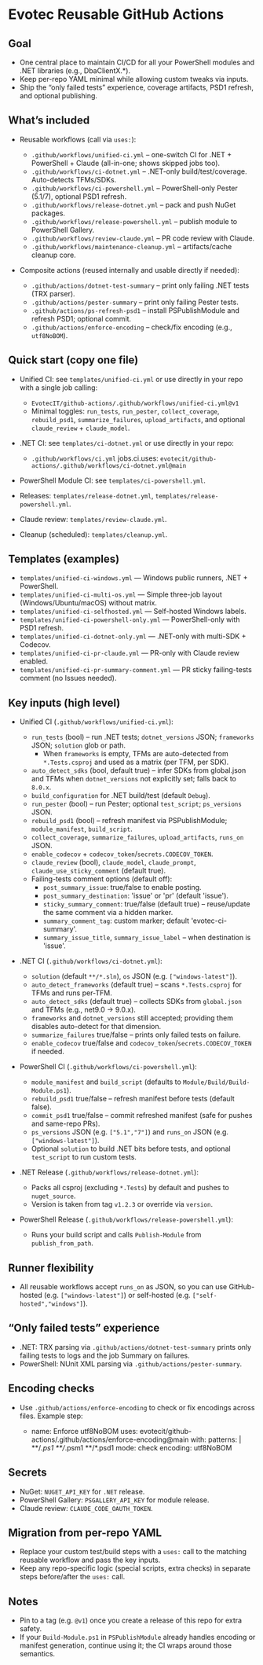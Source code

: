 Evotec Reusable GitHub Actions
================================

Goal
----
- One central place to maintain CI/CD for all your PowerShell modules and .NET libraries (e.g., DbaClientX.*).
- Keep per-repo YAML minimal while allowing custom tweaks via inputs.
- Ship the “only failed tests” experience, coverage artifacts, PSD1 refresh, and optional publishing.

What’s included
---------------
- Reusable workflows (call via `uses:`):
  - `.github/workflows/unified-ci.yml` – one-switch CI for .NET + PowerShell + Claude (all-in-one; shows skipped jobs too).
  - `.github/workflows/ci-dotnet.yml` – .NET-only build/test/coverage. Auto-detects TFMs/SDKs.
  - `.github/workflows/ci-powershell.yml` – PowerShell-only Pester (5.1/7), optional PSD1 refresh.
  - `.github/workflows/release-dotnet.yml` – pack and push NuGet packages.
  - `.github/workflows/release-powershell.yml` – publish module to PowerShell Gallery.
  - `.github/workflows/review-claude.yml` – PR code review with Claude.
  - `.github/workflows/maintenance-cleanup.yml` – artifacts/cache cleanup core.

- Composite actions (reused internally and usable directly if needed):
  - `.github/actions/dotnet-test-summary` – print only failing .NET tests (TRX parser).
  - `.github/actions/pester-summary` – print only failing Pester tests.
  - `.github/actions/ps-refresh-psd1` – install PSPublishModule and refresh PSD1; optional commit.
  - `.github/actions/enforce-encoding` – check/fix encoding (e.g., `utf8NoBOM`).

Quick start (copy one file)
---------------------------
- Unified CI: see `templates/unified-ci.yml` or use directly in your repo with a single job calling:
  - `EvotecIT/github-actions/.github/workflows/unified-ci.yml@v1`
  - Minimal toggles: `run_tests`, `run_pester`, `collect_coverage`, `rebuild_psd1`, `summarize_failures`, `upload_artifacts`, and optional `claude_review` + `claude_model`.

- .NET CI: see `templates/ci-dotnet.yml` or use directly in your repo:

  - `.github/workflows/ci.yml`
    jobs.ci.uses: `evotecit/github-actions/.github/workflows/ci-dotnet.yml@main`

- PowerShell Module CI: see `templates/ci-powershell.yml`.
- Releases: `templates/release-dotnet.yml`, `templates/release-powershell.yml`.
- Claude review: `templates/review-claude.yml`.
- Cleanup (scheduled): `templates/cleanup.yml`.

Templates (examples)
--------------------
- `templates/unified-ci-windows.yml` — Windows public runners, .NET + PowerShell.
- `templates/unified-ci-multi-os.yml` — Simple three-job layout (Windows/Ubuntu/macOS) without matrix.
- `templates/unified-ci-selfhosted.yml` — Self-hosted Windows labels.
- `templates/unified-ci-powershell-only.yml` — PowerShell-only with PSD1 refresh.
- `templates/unified-ci-dotnet-only.yml` — .NET-only with multi-SDK + Codecov.
- `templates/unified-ci-pr-claude.yml` — PR-only with Claude review enabled.
- `templates/unified-ci-pr-summary-comment.yml` — PR sticky failing-tests comment (no Issues needed).

Key inputs (high level)
-----------------------
- Unified CI (`.github/workflows/unified-ci.yml`):
  - `run_tests` (bool) – run .NET tests; `dotnet_versions` JSON; `frameworks` JSON; `solution` glob or path.
    - When `frameworks` is empty, TFMs are auto-detected from `*.Tests.csproj` and used as a matrix (per TFM, per SDK).
  - `auto_detect_sdks` (bool, default true) – infer SDKs from global.json and TFMs when `dotnet_versions` not explicitly set; falls back to `8.0.x`.
  - `build_configuration` for .NET build/test (default `Debug`).
  - `run_pester` (bool) – run Pester; optional `test_script`; `ps_versions` JSON.
  - `rebuild_psd1` (bool) – refresh manifest via PSPublishModule; `module_manifest`, `build_script`.
  - `collect_coverage`, `summarize_failures`, `upload_artifacts`, `runs_on` JSON.
  - `enable_codecov` + `codecov_token`/`secrets.CODECOV_TOKEN`.
  - `claude_review` (bool), `claude_model`, `claude_prompt`, `claude_use_sticky_comment` (default true).
  - Failing-tests comment options (default off):
    - `post_summary_issue`: true/false to enable posting.
    - `post_summary_destination`: 'issue' or 'pr' (default 'issue').
    - `sticky_summary_comment`: true/false (default true) – reuse/update the same comment via a hidden marker.
    - `summary_comment_tag`: custom marker; default 'evotec-ci-summary'.
    - `summary_issue_title`, `summary_issue_label` – when destination is 'issue'.

- .NET CI (`.github/workflows/ci-dotnet.yml`):
  - `solution` (default `**/*.sln`), `os` JSON (e.g. `["windows-latest"]`).
  - `auto_detect_frameworks` (default true) – scans `*.Tests.csproj` for TFMs and runs per-TFM.
  - `auto_detect_sdks` (default true) – collects SDKs from `global.json` and TFMs (e.g., net9.0 → 9.0.x).
  - `frameworks` and `dotnet_versions` still accepted; providing them disables auto-detect for that dimension.
  - `summarize_failures` true/false – prints only failed tests on failure.
  - `enable_codecov` true/false and `codecov_token`/`secrets.CODECOV_TOKEN` if needed.

- PowerShell CI (`.github/workflows/ci-powershell.yml`):
  - `module_manifest` and `build_script` (defaults to `Module/Build/Build-Module.ps1`).
  - `rebuild_psd1` true/false – refresh manifest before tests (default false).
  - `commit_psd1` true/false – commit refreshed manifest (safe for pushes and same-repo PRs).
  - `ps_versions` JSON (e.g. `["5.1","7"]`) and `runs_on` JSON (e.g. `["windows-latest"]`).
  - Optional `solution` to build .NET bits before tests, and optional `test_script` to run custom tests.

- .NET Release (`.github/workflows/release-dotnet.yml`):
  - Packs all csproj (excluding `*.Tests`) by default and pushes to `nuget_source`.
  - Version is taken from tag `v1.2.3` or override via `version`.

- PowerShell Release (`.github/workflows/release-powershell.yml`):
  - Runs your build script and calls `Publish-Module` from `publish_from_path`.

Runner flexibility
------------------
- All reusable workflows accept `runs_on` as JSON, so you can use GitHub-hosted (e.g. `["windows-latest"]`) or self-hosted (e.g. `["self-hosted","windows"]`).

“Only failed tests” experience
------------------------------
- .NET: TRX parsing via `.github/actions/dotnet-test-summary` prints only failing tests to logs and the job Summary on failures.
- PowerShell: NUnit XML parsing via `.github/actions/pester-summary`.

Encoding checks
---------------
- Use `.github/actions/enforce-encoding` to check or fix encodings across files. Example step:

  - name: Enforce utf8NoBOM
    uses: evotecit/github-actions/.github/actions/enforce-encoding@main
    with:
      patterns: |
        **/*.ps1
        **/*.psm1
        **/*.psd1
      mode: check
      encoding: utf8NoBOM

Secrets
-------
- NuGet: `NUGET_API_KEY` for `.NET` release.
- PowerShell Gallery: `PSGALLERY_API_KEY` for module release.
- Claude review: `CLAUDE_CODE_OAUTH_TOKEN`.

Migration from per-repo YAML
----------------------------
- Replace your custom test/build steps with a `uses:` call to the matching reusable workflow and pass the key inputs.
- Keep any repo-specific logic (special scripts, extra checks) in separate steps before/after the `uses:` call.

Notes
-----
- Pin to a tag (e.g. `@v1`) once you create a release of this repo for extra safety.
- If your `Build-Module.ps1` in `PSPublishModule` already handles encoding or manifest generation, continue using it; the CI wraps around those semantics.
